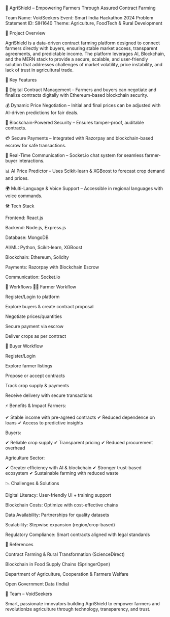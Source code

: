 🌾 AgriShield – Empowering Farmers Through Assured Contract Farming

Team Name: VoidSeekers
Event: Smart India Hackathon 2024
Problem Statement ID: SIH1640
Theme: Agriculture, FoodTech & Rural Development

📌 Project Overview

AgriShield is a data-driven contract farming platform designed to connect farmers directly with buyers, ensuring stable market access, transparent agreements, and predictable income.
The platform leverages AI, Blockchain, and the MERN stack to provide a secure, scalable, and user-friendly solution that addresses challenges of market volatility, price instability, and lack of trust in agricultural trade.

🚀 Key Features

📑 Digital Contract Management – Farmers and buyers can negotiate and finalize contracts digitally with Ethereum-based blockchain security.

💰 Dynamic Price Negotiation – Initial and final prices can be adjusted with AI-driven predictions for fair deals.

🔗 Blockchain-Powered Security – Ensures tamper-proof, auditable contracts.

💳 Secure Payments – Integrated with Razorpay and blockchain-based escrow for safe transactions.

🤝 Real-Time Communication – Socket.io chat system for seamless farmer-buyer interactions.

📊 AI Price Predictor – Uses Scikit-learn & XGBoost to forecast crop demand and prices.

🌍 Multi-Language & Voice Support – Accessible in regional languages with voice commands.

🛠️ Tech Stack

Frontend: React.js

Backend: Node.js, Express.js

Database: MongoDB

AI/ML: Python, Scikit-learn, XGBoost

Blockchain: Ethereum, Solidity

Payments: Razorpay with Blockchain Escrow

Communication: Socket.io

📂 Workflows
👨‍🌾 Farmer Workflow

Register/Login to platform

Explore buyers & create contract proposal

Negotiate prices/quantities

Secure payment via escrow

Deliver crops as per contract

🏬 Buyer Workflow

Register/Login

Explore farmer listings

Propose or accept contracts

Track crop supply & payments

Receive delivery with secure transactions

⚡ Benefits & Impact
Farmers:

✔ Stable income with pre-agreed contracts
✔ Reduced dependence on loans
✔ Access to predictive insights

Buyers:

✔ Reliable crop supply
✔ Transparent pricing
✔ Reduced procurement overhead

Agriculture Sector:

✔ Greater efficiency with AI & blockchain
✔ Stronger trust-based ecosystem
✔ Sustainable farming with reduced waste

📉 Challenges & Solutions

Digital Literacy: User-friendly UI + training support

Blockchain Costs: Optimize with cost-effective chains

Data Availability: Partnerships for quality datasets

Scalability: Stepwise expansion (region/crop-based)

Regulatory Compliance: Smart contracts aligned with legal standards

📜 References

Contract Farming & Rural Transformation (ScienceDirect)

Blockchain in Food Supply Chains (SpringerOpen)

Department of Agriculture, Cooperation & Farmers Welfare

Open Government Data (India)

👥 Team – VoidSeekers

Smart, passionate innovators building AgriShield to empower farmers and revolutionize agriculture through technology, transparency, and trust.
